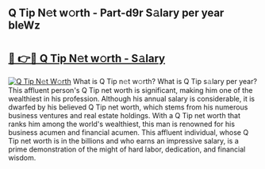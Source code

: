 ## Q Tip N𝚎t w𝚘rth - Part-d9r S𝚊lary per year bleWz

# <h2><a href="http://gc2b42.nevu.top/?p=Q+Tip">🔗 👉🔴 Q Tip N𝚎t w𝚘rth - S𝚊lary</a></h2>

[![Q Tip N𝚎t W𝚘rth](https://i.imgur.com/Oavwk0R.jpeg)](http://gc2b42.nevu.top/?p=Q+Tip)
What is Q Tip n𝚎t w𝚘rth? What is Q Tip s𝚊lary per year?
This affluent person's Q Tip net worth is significant, making him one of the wealthiest in his profession. Although his annual salary is considerable, it is dwarfed by his believed Q Tip net worth, which stems from his numerous business ventures and real estate holdings. With a Q Tip net worth that ranks him among the world's wealthiest, this man is renowned for his business acumen and financial acumen. This affluent individual, whose Q Tip net worth is in the billions and who earns an impressive salary, is a prime demonstration of the might of hard labor, dedication, and financial wisdom.
